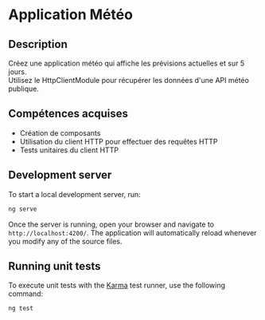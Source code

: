 # Application Météo

## Description

Créez une application météo qui affiche les prévisions actuelles et sur 5 jours.  
Utilisez le HttpClientModule pour récupérer les données d'une API météo publique.

## Compétences acquises

- Création de composants
- Utilisation du client HTTP pour effectuer des requêtes HTTP
- Tests unitaires du client HTTP

## Development server

To start a local development server, run:

```bash
ng serve
```

Once the server is running, open your browser and navigate to `http://localhost:4200/`. The application will automatically reload whenever you modify any of the source files.

## Running unit tests

To execute unit tests with the [Karma](https://karma-runner.github.io) test runner, use the following command:

```bash
ng test
```
